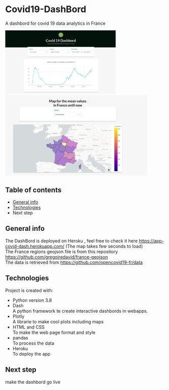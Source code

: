 # Covid19-DashBord
A dashbord for covid 19 data analytics in France 
<p float="right">
  <img src="images/plot.png" width="350" />
  <img src="images/map.png" width="450" />   
</p>


 
## Table of contents
* [General info](#general-info)
* [Technologies](#technologies)
* Next step

## General info
The DashBord is deployed on Heroku , feel free to check it here https://app-covid-dash.herokuapp.com/	(The map takes few seconds to load)\
The France regions geojson file is from this repository https://github.com/gregoiredavid/france-geojson \
The data is retrieved from https://github.com/opencovid19-fr/data 
## Technologies
Project is created with:
* Python version 3.8
* Dash \
A python framework te create interactive dashbords in webapps. 
* Plotly \
A librarie to make cool plots including maps
* HTML and CSS \
To make the web page format and style
* pandas \
 To process  the data 
* Heroku \
To deploy the app 

	
## Next step
make the dashbord go live 
